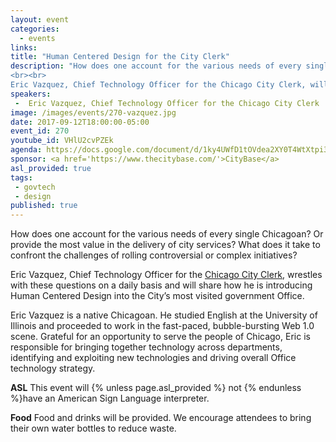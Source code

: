 ```yaml
---
layout: event
categories:
  - events
links:
title: "Human Centered Design for the City Clerk"
description: "How does one account for the various needs of every single Chicagoan?
<br><br>
Eric Vazquez, Chief Technology Officer for the Chicago City Clerk, will share how he is introducing Human Centered Design into the City’s most visited government office."
speakers:
 -  Eric Vazquez, Chief Technology Officer for the Chicago City Clerk
image: /images/events/270-vazquez.jpg
date: 2017-09-12T18:00:00-05:00
event_id: 270
youtube_id: VHlU2cvPZEk
agenda: https://docs.google.com/document/d/1ky4UWfD1tOVdea2XY0T4WtXtpi33VM3jiJzU-Nr9FPo/edit#
sponsor: <a href='https://www.thecitybase.com/'>CityBase</a>
asl_provided: true
tags: 
 - govtech
 - design
published: true
---
```


How does one account for the various needs of every single Chicagoan? Or provide the most value in the delivery of city services? What does it take to confront the challenges of rolling controversial or complex initiatives?  

Eric Vazquez, Chief Technology Officer for the [Chicago City Clerk](http://www.chicityclerk.com/), wrestles with these questions on a daily basis and will share how he is introducing Human Centered Design into the City’s most visited government Office.

Eric Vazquez is a native Chicagoan. He studied English at the University of Illinois and proceeded to work in the fast-paced, bubble-bursting Web 1.0 scene. Grateful for an opportunity to serve the people of Chicago, Eric is responsible for bringing together technology across departments, identifying and exploiting new technologies and driving overall Office technology strategy.


**ASL** This event will {% unless page.asl_provided %} not {% endunless %}have an American Sign Language interpreter.

**Food** Food and drinks will be provided. We encourage attendees to bring their own water bottles to reduce waste.
